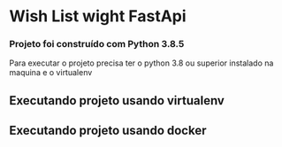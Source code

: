 # Wish List wight FastApi

### Projeto foi construído com Python 3.8.5

Para executar o projeto precisa ter o python 3.8 ou superior instalado na maquina e o virtualenv

## Executando projeto usando virtualenv

## Executando projeto usando docker
